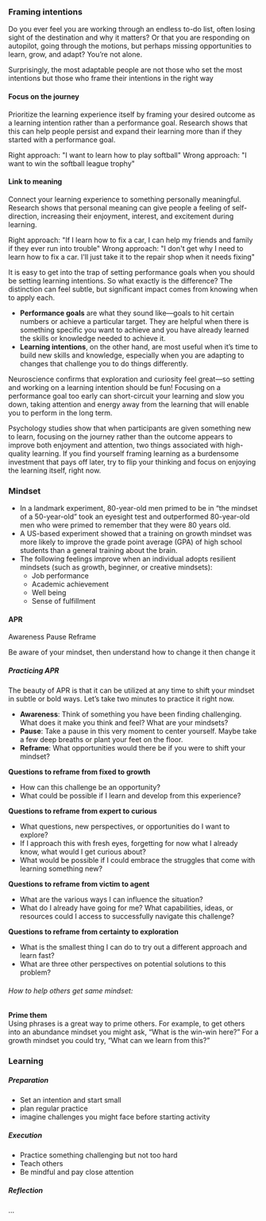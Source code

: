 
### Framing intentions

Do you ever feel you are working through an endless to-do list, often losing sight of the destination and why it matters? Or that you are responding on autopilot, going through the motions, but perhaps missing opportunities to learn, grow, and adapt? You’re not alone.

Surprisingly, the most adaptable people are not those who set the most intentions but those who frame their intentions in the right way

#### Focus on the journey

Prioritize the learning experience itself by framing your desired outcome as a learning intention rather than a performance goal. Research shows that this can help people persist and expand their learning more than if they started with a performance goal. 

Right approach: "I want to learn how to play softball" 
Wrong approach: "I want to win the softball league trophy" 


#### Link to meaning

Connect your learning experience to something personally meaningful. Research shows that personal meaning can give people a feeling of self-direction, increasing their enjoyment, interest, and excitement during learning. 

Right approach: "If I learn how to fix a car, I can help my friends and family if they ever run into trouble" 
Wrong approach: "I don't get why I need to learn how to fix a car. I'll just take it to the repair shop when it needs fixing" 




It is easy to get into the trap of setting performance goals when you should be setting learning intentions. So what exactly is the difference? The distinction can feel subtle, but significant impact comes from knowing when to apply each.

- **Performance goals** are what they sound like—goals to hit certain numbers or achieve a particular target. They are helpful when there is something specific you want to achieve and you have already learned the skills or knowledge needed to achieve it.
- **Learning intentions**, on the other hand, are most useful when it’s time to build new skills and knowledge, especially when you are adapting to changes that challenge you to do things differently.

Neuroscience confirms that exploration and curiosity feel great—so setting and working on a learning intention should be fun! Focusing on a performance goal too early can short-circuit your learning and slow you down, taking attention and energy away from the learning that will enable you to perform in the long term.

Psychology studies show that when participants are given something new to learn, focusing on the journey rather than the outcome appears to improve both enjoyment and attention, two things associated with high-quality learning. If you find yourself framing learning as a burdensome investment that pays off later, try to flip your thinking and focus on enjoying the learning itself, right now.

### Mindset

- In a landmark experiment, 80-year-old men primed to be in “the mindset of a 50-year-old” took an eyesight test and outperformed 80-year-old men who were primed to remember that they were 80 years old. 
- A US-based experiment showed that a training on growth mindset was more likely to improve the grade point average (GPA) of high school students than a general training about the brain.  
- The following feelings improve when an individual adopts resilient mindsets (such as growth, beginner, or creative mindsets): 
    - Job performance 
    - Academic achievement
    - Well being 
    - Sense of fulfillment

#### APR
Awareness  Pause Reframe

Be aware of your mindset, then understand how to change it then change it

##### Practicing APR

The beauty of APR is that it can be utilized at any time to shift your mindset in subtle or bold ways. Let’s take two minutes to practice it right now.  

- **Awareness**: Think of something you have been finding challenging. What does it make you think and feel? What are your mindsets?
- **Pause**: Take a pause in this very moment to center yourself. Maybe take a few deep breaths or plant your feet on the floor.
- **Reframe**: What opportunities would there be if you were to shift your mindset?

**Questions to reframe from fixed to growth**

- How can this challenge be an opportunity?
- What could be possible if I learn and develop from this experience?

**Questions to reframe from expert to curious**

- What questions, new perspectives, or opportunities do I want to explore?
- If I approach this with fresh eyes, forgetting for now what I already know, what would I get curious about?
- What would be possible if I could embrace the struggles that come with learning something new?

**Questions to reframe from victim to agent**

- What are the various ways I can influence the situation?
- What do I already have going for me? What capabilities, ideas, or resources could I access to successfully navigate this challenge?


**Questions to reframe from certainty to exploration**

- What is the smallest thing I can do to try out a different approach and learn fast?
- What are three other perspectives on potential solutions to this problem?


###### How to help others get same mindset:
**Prime them**  
Using phrases is a great way to prime others. For example, to get others into an abundance mindset you might ask, “What is the win-win here?” For a growth mindset you could try, “What can we learn from this?”





### Learning

##### Preparation
- Set an intention and start small
- plan regular practice
- imagine challenges you might face before starting activity

##### Execution
- Practice something challenging but not too hard
- Teach others
- Be mindful and pay close attention

##### Reflection
...





















